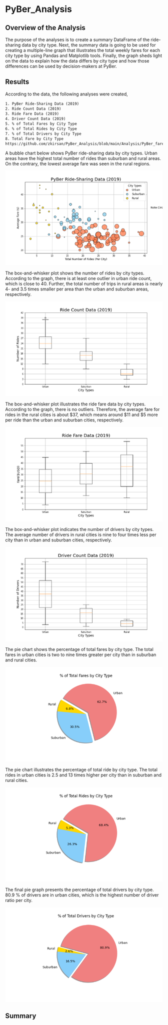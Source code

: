 # PyBer_Analysis

## Overview of the Analysis

The purpose of the analyses is to create a summary DataFrame of the ride-sharing data by city type. Next, the summary data is going to be used for creating a multiple-line graph that illustrates the total weekly fares for each city type by using Pandas and Matplotlib tools. Finally, the graph sheds light on the data to explain how the data differs by city type and how those differences can be used by decision-makers at PyBer.


## Results

According to the data, the following analyses were created,

    1. PyBer Ride-Sharing Data (2019) 
    2. Ride Count Data (2019) 
    3. Ride Fare Data (2019) 
    4. Driver Count Data (2019) 
    5. % of Total Fares by City Type 
    6. % of Total Rides by City Type 
    7. % of Total Drivers by City Type 
    8. Total Fare by City Type https://github.com/zkirsan/PyBer_Analysis/blob/main/Analysis/PyBer_fare_summary.png

A bubble chart below shows PyBer ride-sharing data by city types. Urban areas have the highest total number of rides than suburban and rural areas. On the contrary, the lowest average fare was seen in the rural regions.

<p align="center"><img src="https://github.com/zkirsan/PyBer_Analysis/blob/main/Analysis/Fig1.png"></img></p>


The box-and-whisker plot shows the number of rides by city types. According to the graph, there is at least one outlier in urban ride count, which is close to 40. Further, the total number of trips in rural areas is nearly 4- and 3.5 times smaller per area than the urban and suburban areas, respectively.

<p align="center"><img src="https://github.com/zkirsan/PyBer_Analysis/blob/main/Analysis/Fig2.png"></img></p>


The box-and-whisker plot illustrates the ride fare data by city types. According to the graph, there is no outliers. Therefore, the average fare for rides in the rural cities is about $37, which means around $11 and $5 more per ride than the urban and suburban cities, respectively. 

<p align="center"><img src="https://github.com/zkirsan/PyBer_Analysis/blob/main/Analysis/Fig3.png"></img></p>

The box-and-whisker plot indicates the number of drivers by city types. The average number of drivers in rural cities is nine to four times less per city than in urban and suburban cities, respectively. 

<p align="center"><img src="https://github.com/zkirsan/PyBer_Analysis/blob/main/Analysis/Fig4.png"></img></p>

The pie chart shows the percentage of total fares by city type. The total fares in urban cities is two to nine times greater per city than in suburban and rural cities.

<p align="center"><img src="https://github.com/zkirsan/PyBer_Analysis/blob/main/Analysis/Fig5.png"></img></p>

The pie chart illustrates the percentage of total ride by city type. The total rides in urban cities is 2.5 and 13 times higher per city than in suburban and rural cities.

<p align="center"><img src="https://github.com/zkirsan/PyBer_Analysis/blob/main/Analysis/Fig6.png"></img></p>

The final pie graph presents the percentage of total drivers by city type. 80.9 % of drivers are in urban cities, which is the highest number of driver ratio per city. 

<p align="center"><img src="https://github.com/zkirsan/PyBer_Analysis/blob/main/Analysis/Fig7.png"></img></p>


## Summary